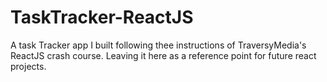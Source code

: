 # TaskTracker-ReactJS
A task Tracker app I built following thee instructions of TraversyMedia's ReactJS crash course. Leaving it here as a reference point for future react projects.
